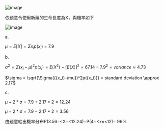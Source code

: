 
![image](https://github.com/user-attachments/assets/27392b96-431c-4fac-83b2-01cf3007bad7)

依題意令使用新藥的生命長度為X，與機率如下
												
![image](https://github.com/user-attachments/assets/a6ec4f72-7daf-4b61-a174-8b6ef820d5e4)

a.

$\mu = E[X] = \Sigma{x_i}p({x_i})$ = 7.9

b.

$\sigma^2 = {\Sigma({{x_i}-\mu})^2p({x_i})} = E(X^2)-[E(X)]^2 = 67.14 - 7.9^2 = variance \approx 4.73$ 

$\sigma = \sqrt{\Sigma({{x_i}-\mu})^2p({x_i})} = standard deviation \approx 2.17$ 

c.

$\mu + 2*\sigma = 7.9+2.17*2= 12.24$

$\mu - 2*\sigma = 7.9-2.17*2= 3.56$

由題意給出機率分布P(3.56=<X=<12.24)=P(4=<x=<12)= 96%
